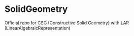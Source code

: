# SolidGeometry
Official repo for CSG (Constructive Solid Geometry) with LAR (LinearAlgebraicRepresentation)